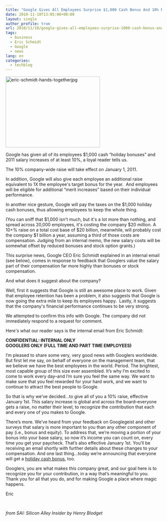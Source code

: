 ```yaml
---
title: "Google Gives All Employees Surprise $1,000 Cash Bonus And 10% Raise"
date: 2010-11-10T13:05:00+00:00
layout: single
author_profile: true
url: 2010/11/10/google-gives-all-employees-surprise-1000-cash-bonus-and-10-raise/
tags:
  - business
  - Eric Schmidt
  - Google
  - news
lang: en
categories: 
  - techblog
---
```

[<img title="eric-schmidt-hands-togetherjpg" border="0" alt="eric-schmidt-hands-togetherjpg" src="http://lh4.ggpht.com/_vaUVXcmC3OI/TNqRhuJXtwI/AAAAAAAADHM/4Qt1jRhFsxI/eric-schmidt-hands-togetherjpg_thumb.jpg?imgmax=800" width="304" height="229" />](http://lh6.ggpht.com/_vaUVXcmC3OI/TNqRekQt1wI/AAAAAAAADHI/afzaAMGj90w/s1600-h/eric-schmidt-hands-togetherjpg%5B2%5D.jpg)

Google has given all of its employees $1,000 cash “holiday bonuses” and 2011 salary increases of at least 10%, a loyal reader tells us.

The 10% company-wide raise will take effect on January 1, 2011.

In addition, Google will also give each employee an additional raise equivalent to 1X the employee's target bonus for the year.  And employees will be eligible for additional “merit increases” based on their individual performance.

In another nice gesture, Google will pay the taxes on the $1,000 holiday cash bonuses, thus allowing employees to keep the whole thing.

(You can sniff that $1,000 isn't much, but it's a lot more than nothing, and spread across 20,000 employees, it's costing the company $20 million. A 10+% raise on a total cost base of $20 billion, meanwhile, will probably cost the company $1 billion a year, assuming a third of those costs are compensation. Judging from an internal memo, the new salary costs will be somewhat offset by reduced bonuses and stock option grants.)

This surprise news, Google CEO Eric Schmidt explained in an internal email (see below), comes in response to feedback that Googlers value the salary part of their compensation far more highly than bonuses or stock compensation.

And what does it suggest about the company?

Well, first it suggests that Google is still an awesome place to work. Given that employee retention has been a problem, it also suggests that Google is now going the extra mile to keep its employees happy.  Lastly, it suggests that the company's financial performance continues to be very strong.

We attempted to confirm this info with Google. The company did not immediately respond to a request for comment.

Here's what our reader says is the internal email from Eric Schmidt:

**CONFIDENTIAL: INTERNAL ONLY  
GOOGLERS ONLY (FULL TIME AND PART TIME EMPLOYEES)**

I’m pleased to share some very, very good news with Googlers worldwide. But first let me say, on behalf of everyone on the management team, that we believe we have the best employees in the world. Period. The brightest, most capable group of this size ever assembled. It’s why I’m excited to come to work every day–and I’m sure you feel the same way. We want to make sure that you feel rewarded for your hard work, and we want to continue to attract the best people to Google.

So that is why we’ve decided…to give all of you a 10% raise, effective January 1st. This salary increase is global and across the board–everyone gets a raise, no matter their level, to recognize the contribution that each and every one of you makes to Google.

There’s more. We’ve heard from your feedback on Googlegeist and other surveys that salary is more important to you than any other component of pay (i.e., bonus and equity). To address that, we’re moving a portion of your bonus into your base salary, so now it’s income you can count on, every time you get your paycheck. That’s also effective January 1st. You’ll be receiving an email shortly with further details about these changes to your compensation. And one last thing…today we’re announcing that everyone will get a [holiday cash bonus](https://goto.google.com/cashbonus), too.

Googlers, you are what makes this company great, and our goal here is to recognize you for your contribution, in a way that’s meaningful to you. Thank you for all that you do, and for making Google a place where magic happens.

Eric

 

_from SAI: Silicon Alley Insider by Henry Blodget_